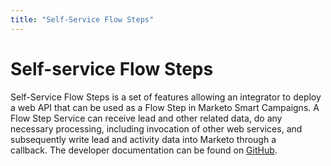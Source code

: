```yaml
---
title: "Self-Service Flow Steps"
---
```


# Self-service Flow Steps

Self-Service Flow Steps is a set of features allowing an integrator to deploy a web API that can be used as a Flow Step in Marketo Smart Campaigns. A Flow Step Service can receive lead and other related data, do any necessary processing, including invocation of other web services, and subsequently write lead and activity data into Marketo through a callback. The developer documentation can be found on [GitHub](https://github.com/adobe/Marketo-SSFS-Service-Provider-Interface).
